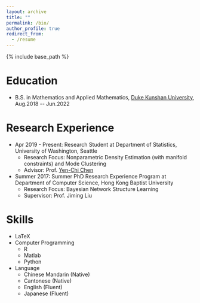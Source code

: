 ```yaml
---
layout: archive
title: ""
permalink: /bio/
author_profile: true
redirect_from:
  - /resume
---
```


{% include base_path %}

Education
======
* B.S. in Mathematics and Applied Mathematics, [Duke Kunshan University](https://dukekunshan.edu.cn), Aug.2018 -- Jun.2022

Research Experience
======
* Apr 2019 - Present: Research Student at Department of Statistics, University of Washington, Seattle
  * Research Focus: Nonparametric Density Estimation (with manifold constraints) and Mode Clustering
  * Advisor: Prof. [Yen-Chi Chen](http://faculty.washington.edu/yenchic/)
* Summer 2017: Summer PhD Research Experience Program at Department of Computer Science, Hong Kong Baptist University
  * Research Focus: Bayesian Network Structure Learning
  * Supervisor: Prof. Jiming Liu
   
Skills
======
* LaTeX
* Computer Programming
  * R
  * Matlab
  * Python
* Language
  * Chinese Mandarin (Native)
  * Cantonese (Native)
  * English (Fluent)
  * Japanese (Fluent)
